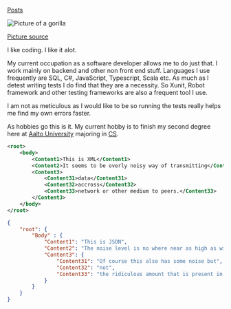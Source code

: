 [Posts](https://aaltomcc.github.io/cs-ej4101-fall-2019-021-advanced/posts)

![Picture of a gorilla](https://aaltomcc.github.io/cs-ej4101-fall-2019-021-advanced/animal-3346192_1280.jpg)

[Picture source](https://pixabay.com/fi/photos/el%C3%A4inten-gorilla-ape-k%C3%A4dellinen-3346192/)

I like coding. I like it alot.

My current occupation as a software developer allows me to do just that. I work mainly on backend and other non front end stuff. Languages I use frequently are SQL, C#, JavaScript, Typescript, Scala etc. As much as I detest writing tests I do find that they are a necessity. So Xunit, Robot framework and other testing frameworks are also a frequent tool I use.

I am not as meticulous as I would like to be so running the tests really helps me find my own errors faster.

As hobbies go this is it. My current hobby is to finish my second degree here at [Aalto University](https://www.aalto.fi/en) majoring in [CS](https://www.aalto.fi/en/department-of-computer-science).

```xml
<root>
    <body>
        <Content1>This is XML</Content1>
        <Content2>It seems to be overly noisy way of transmitting</Content2>
        <Content3>
            <Content31>data</Content31>
            <Content32>accross</Content32>
            <Content33>network or other medium to peers.</Content33>
        </Content3>
    </body>
</root>
```

```json
{
    "root": {
        "Body" : {
            "Content1": "This is JSON",
            "Content2": "The noise level is no where near as high as with XML.",
            "Content3": {
                "Content31": "Of course this also has some noise but",
                "Content32": "not", 
                "Content33": "the ridiculous amount that is present in the XML.",
            }
        }
    }
}
```

